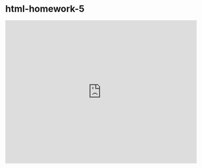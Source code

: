 # html-homework-5

<iframe src="https://www.google.com/maps/embed?pb=!1m14!1m12!1m3!1d3611.7788784963914!2d51.560652599457086!3d25.14316553998415!2m3!1f0!2f0!3f0!3m2!1i1024!2i768!4f13.1!5e0!3m2!1sen!2sqa!4v1592150147802!5m2!1sen!2sqa" width="600" height="450" frameborder="0" style="border:0;" allowfullscreen="" aria-hidden="false" tabindex="0"></iframe>
